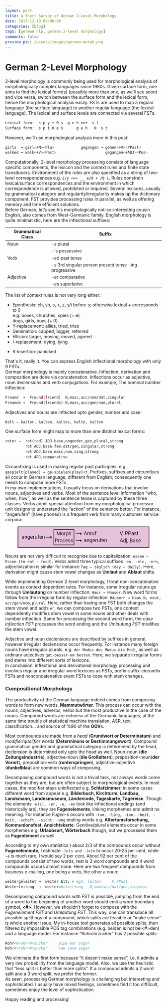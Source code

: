 ```yaml
---
layout: post
title: A Short Survey of German 2-Level Morphology
date: 2017-12-10 09:00:00
categories: [blog]
tags: [german nlp, german 2-level morphology]
comments: false
preview_pic: /assets/images/german-morph.png
---
```


# German 2-Level Morphology

2-level morphology is commonly being used for morphological analysis of morphologically complex languages since 1980s. Given surface form, one aims to find the lexical form(s) (possibly more than one, as we’ll see soon) and vice versa, switch between the surface form and the lexical form; hence the morphological analysis easily. FSTs are used to map a regular language (the surface language) to another regular language (the lexical language). The lexical and surface levels are connected via several FSTs.

```sh
Lexical form:  s p y + 0 s	g e h en+  s t
Surface form:  s p i 0 e s      g e h   0  s t
```

However, we’ll use morphological analysis more in this post:

```sh
girls  ↔ girl<+N><Plu>            gegangen → gehen<+V><PPast>
walked ↔ walk<+V><Past>                      gegangen<+ADJ><Pos>
```

Computationally, 2-level morphology processing consists of language specific components, the lexicon and the context rules and finite state transducers. Environment of the rules are also specified as a string of two-level correspondences e.g.  `i/y <=> __ e/0 + /0 i`. Rules constrain lexical/surface correspondences and the environment in which correspondence is allowed, prohibited or required. Several lexicons, usually by grammatical category and regularity/irregularity makes up the dictionary component. FST provides processing rules in parallel, as well as offering memory and time efficient solutions.   
Before German, let’s see his morphologically not-so-interesting cousin English, also comes from West-Germanic family. English morphology is quite minimalistic, here are the inflectional suffixes: 

| Grammatical Class |Suffix                                                                    |
|-------------------|--------------------------------------------------------------------------|
| Noun              |               -s  plural                                                 |
|                   |               -'s  possessive                                            |
| Verb              |               -ed  past tense                                            |
|                   |               -s   3rd singular person present tense -ing progressive    |
| Adjective         |               -er comparative                                            |
|                   |               -es superlative                                            |


The list of context rules is not very long either:

* Epenthesis: ch, sh, s, x, z, y/i before s; otherwise lexical + corresponds to 0  
e.g: boxes, churches, spies (+.e)  
     dogs, girls, boys      (+.0)  
* Y-replacement: allies, tried, tries
* Gemination: capped, bigger, referred
* Ellision: larger, moving, moved, agreed
* I-replacement: dying, lying
- K-insertion: panicked

That's it, really it. You can express English inflectional morphology with only 9 FSTs.  
German morphology is mainly concatenative. Inflection, derivation and composition are done via concatenation. Inflections occur as adjective, noun declensions and verb conjugations. For example,
The nominal number inflection:

```sh
Freund  →  Freund(friend)  N,masc,acc/nom/dat,singular
Freunde →  Freund(friends) N,masc,acc/gen/nom,plural
``` 

Adjectives and nouns are inflected upto gender, number and case:

```sh
Kalt → kalter, kaltem, kaltes, kalte, kalten 
```

One surface form might map to more than one distinct lexical forms:

```sh
roter →  rot(red) ADJ,base,nogender,gen,plural,strong
         rot ADJ,base,fem,dat/gen,singular,strong
         rot ADJ,base,masc,nom,sing,strong
         rot ADJ,comparative
```

Circumfixing is used in making regular past participles: e.g. `gespielt(played) → ge+spielen(play)+t`. Prefixes, suffixes and circumfixes all occur in German language, different from English; consequently one needs to compose more FSTs.  
In my own implementations, I usually focus on derivations that involve nouns, adjectives and verbs. Most of the sentence level information “who, when, how”, as well as the sentence tense is captured by these three classes. Verbs admit special attention from my morphological processor unit designs to understand the “action” of the sentence better. For instance, “angerufen” (have phoned) is a frequent verb from many customer service corpora:

<figure>
  <img class="halfw" src="/assets/images/german-morph.png" alt="german-morph.png">
</figure>


Nouns are not very difficult to recognize due to capitalization, `essen – Essen (to eat – food)`. Verbs admit  three typical suffixes `-en, -eln, -ern`, adjectivization is similar for instance `Tag – täglich (day – daily)`. Here, derivation might cause stem vowel changes as **Umlaut** and **Ablaut** shifts.

While implementing  German 2-level morphology, I treat non-concatenative events as context dependent rules. For instance, some irregular nouns go through **Umlautung** on number inflection: `Haus → Häuser`. New word forms follow from the irregular form by regular inflection: `Häusern → Haus N, neut, acc/gen/nom,plural`. Here, rather than having one FST both changes the stem vowel and adds `er`, we can compose two FSTs, one context dependently modifies stem vowel in some nouns and other deals with number inflection. Same for processing the second word form, the *case inflection FST* processes the word ending and the *Umlautung FST* modifies the stem vowel.  

Adjective and noun declensions are described by suffixes in general, however irregular declensions occur frequently. For instance many foreign nouns have irregular plurals, e.g. `der Modus-des Modus-die Modi`, as well as ordinary adjectives `gut-besser-am besten`. Here, we separate irregular forms and stems into different sorts of lexicons.  
In conclusion, inflectional and derivational morphology processing unit involves regular and irregular word lexicons as FSTs, prefix-suffix-circumfix FSTs and nonconcatenative event FSTs to cope with stem changes.

### Compositional Morphology

The productivity of the German language indeed comes from composing words to form new words, **Mammutwörter**. This process can occur with the nouns, adjectives, adverbs, verbs but the most productive in the case of the nouns. Compound words are richness of the Germanic languages, at the same time trouble of statistical machine translation, ASR, text classification... and source of %90 of the **OOV**s.

Most compounds are made from a *head* (**Grundwort or Determinatum**) and *modifier/qualifier words* (**Determinons or Bestimmungswort**). Compound grammatical gender and grammatical category is determined by the head, declension is determined only upto the head as well. Noun-noun (**die Zeitungsindustrie**), adjective-noun (**die Großeltern**), preposition-noun(**der Vorort**), preposition-verb (**runterspringen**), adjective-adjective (**dunkelblau**) are common ways of composing.

Decomposing compound words is not a trivial task, not always words come together as they are, but are often subject to morphological events. In most cases, the modifier stays uninflected e.g. **Schlafzimmer**; in some cases different word from appear e.g. **Bilderbuch, Kirchturm, Landbau, Landsmann, Landesmuseum, Ländercode, Tageskarte, Tagereise**. Though the elements `-e(s), -er, -e, -en` look like inflectional endings (and historically are), they are **Fugenelemente**, linking morphemes and admit no meaning. For instance *Fugen-s* occurs with `-tum, -ling, -ion, -heit, -keit, -schaft, -sicht, -ung` ending words e.g. **Altertumsforschung, Kommunionsfest, Ansichtskarte**. Genitive/plural elements occur in some morphemes e.g. **Urlaubsort, Wörterbuch** though, but we processed them as **Fugenlement** as well.

According to my own statistics:) about 2/3 of the compounds occur without **Fugenelemente**, I estimate `-(e)s and -(e)n` to occur 20-25 per cent, while `-e` is much rare, I would say 2 per cent. About 92 per cent of the compounds consist of two words, rest is 3 word compounds and 4 word compounds occurs almost none. Here are two frequent compounds from business e-mailing, one being a verb, the other a noun:

```sh
weitergeleitet →  weiter &lt; # &gt; leiten     V,PPast
Weiterleitung  →  weiter<#>leit+ung   N,nom/acc/dat/gen,singular
```
Decomposing compound words with FST is possible, jumping from the end of a word to the beginning of another word should emit a word boundary symbol, **<#>**. However, we shouldn’t forget to compose with the *Fugenelement FST* and *Umlautung FST*. This way, one can transduce all possible splittings of a compound, which splits are feasible or “make sense” is whole another issue. My in-house tool generates all possible splits, then filtered by impossible POS tag combinations (e.g. beiden is not bei<\#>den) and a language model. For instance “Rohrohrzucker” has 2 possible splits:

```sh
Rohr<#>ohr<#>zucker     pipe ear sugar
Roh<#>rohr<#>zucker     raw cane sugar
```

We eliminate the first form because “it doesn’t make sense”, i.e. it admits a very low probability from the language model. Also, we use the heuristic that “less split is better than more splits”. If a compound admits a 2 word split and a 3 word split, we prefer the former.  
As seen, processing German morphology is challenging but interesting and sophisticated. I usually have mixed feelings, sometimes find it too diffilcult, sometimes enjoy the level of sophistication.

Happy reading and processing!







